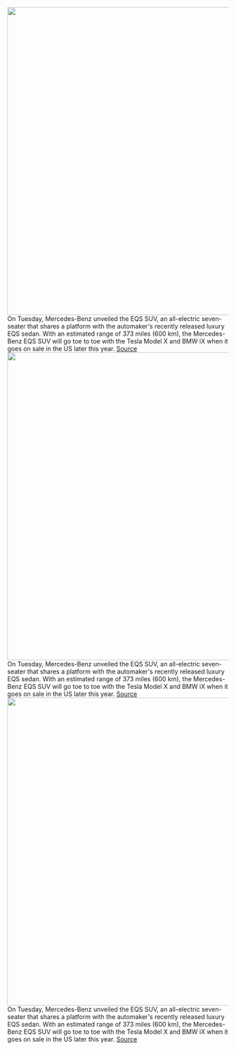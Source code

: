 <img src='https://cdn.vox-cdn.com/thumbor/zUY5cWXKszKkjJQHCOnmHnQWDfM=/0x0:4961x3307/1200x800/filters:focal(2085x1258:2877x2050)/cdn.vox-cdn.com/uploads/chorus_image/image/70765646/2022_02_27_Image_22C0128_026.0.jpg' width='700px' /><br/>
On Tuesday, Mercedes-Benz unveiled the EQS SUV, an all-electric seven-seater that shares a platform with the automaker's recently released luxury EQS sedan. With an estimated range of 373 miles (600 km), the Mercedes-Benz EQS SUV will go toe to toe with the Tesla Model X and BMW iX when it goes on sale in the US later this year.
<a href='https://www.theverge.com/2022/4/19/23030202/mercedes-benz-eqs-suv-electric-ev-specs'> Source <a/><img src='https://cdn.vox-cdn.com/thumbor/zUY5cWXKszKkjJQHCOnmHnQWDfM=/0x0:4961x3307/1200x800/filters:focal(2085x1258:2877x2050)/cdn.vox-cdn.com/uploads/chorus_image/image/70765646/2022_02_27_Image_22C0128_026.0.jpg' width='700px' /><br/>
On Tuesday, Mercedes-Benz unveiled the EQS SUV, an all-electric seven-seater that shares a platform with the automaker's recently released luxury EQS sedan. With an estimated range of 373 miles (600 km), the Mercedes-Benz EQS SUV will go toe to toe with the Tesla Model X and BMW iX when it goes on sale in the US later this year.
<a href='https://www.theverge.com/2022/4/19/23030202/mercedes-benz-eqs-suv-electric-ev-specs'> Source <a/><img src='https://cdn.vox-cdn.com/thumbor/zUY5cWXKszKkjJQHCOnmHnQWDfM=/0x0:4961x3307/1200x800/filters:focal(2085x1258:2877x2050)/cdn.vox-cdn.com/uploads/chorus_image/image/70765646/2022_02_27_Image_22C0128_026.0.jpg' width='700px' /><br/>
On Tuesday, Mercedes-Benz unveiled the EQS SUV, an all-electric seven-seater that shares a platform with the automaker's recently released luxury EQS sedan. With an estimated range of 373 miles (600 km), the Mercedes-Benz EQS SUV will go toe to toe with the Tesla Model X and BMW iX when it goes on sale in the US later this year.
<a href='https://www.theverge.com/2022/4/19/23030202/mercedes-benz-eqs-suv-electric-ev-specs'> Source <a/>